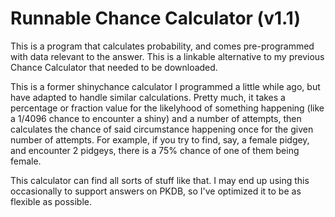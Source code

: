 # Runnable Chance Calculator (v1.1)

This is a program that calculates probability, and comes pre-programmed with data relevant to the answer.  This is a linkable alternative to my previous Chance Calculator that needed to be downloaded.

This is a former shinychance calculator I programmed a little while ago, but have adapted to handle similar calculations.  Pretty much, it takes a percentage or fraction value for the likelyhood of something happening (like a 1/4096 chance to encounter a shiny) and a number of attempts, then calculates the chance of said circumstance happening once for the given number of attempts.  For example, if you try to find, say, a female pidgey, and encounter 2 pidgeys, there is a 75% chance of one of them being female.

This calculator can find all sorts of stuff like that.  I may end up using this occasionally to support answers on PKDB, so I've optimized it to be as flexible as possible.

